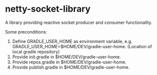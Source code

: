 # netty-socket-library
A library providing reactive socket producer and consumer functionality. 

Some preconditions:
1. Define GRADLE_USER_HOME as environment variable, e.g. GRADLE_USER_HOME=$HOME/DEV/gradle-user-home.
  (Location of local gradle repository)
2. Provide init.gradle in $HOME/DEV/gradle-user-home.
3. Provide repos.gradle in $HOME/DEV/gradle-user-home.
4. Provide publish.gradle in $HOME/DEV/gradle-user-home.
